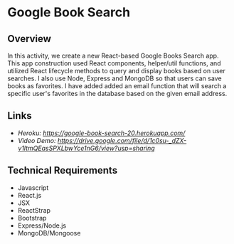# Google Book Search

## Overview
In this activity, we create a new React-based Google Books Search app. This app construction used React components, helper/util functions, and utilized React lifecycle methods to query and display books based on user searches. I also use Node, Express and MongoDB so that users can save books as favorites. I have added added an email function that will search a specific user's favorites in the database based on the given email address.

## Links
* *Heroku: https://google-book-search-20.herokuapp.com/*
* *Video Demo: https://drive.google.com/file/d/1c0su-_dZX-v1ltmQEasSPXLbwYce1nG6/view?usp=sharing*

## Technical Requirements
* Javascript
* React.js
* JSX
* ReactStrap
* Bootstrap
* Express/Node.js
* MongoDB/Mongoose

